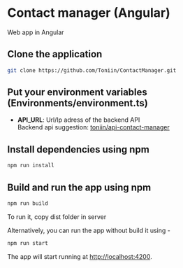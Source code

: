 # Contact manager (Angular)
Web app in Angular

## Clone the application

```bash
git clone https://github.com/Toniin/ContactManager.git
```

## Put your environment variables (Environments/environment.ts)

- **API_URL**: Url/Ip adress of the backend API \
  Backend api suggestion: <a href="https://hub.docker.com/r/toniin/api-contact-manager" target="_blank">toniin/api-contact-manager</a>

## Install dependencies using npm

```bash
npm run install
```

## Build and run the app using npm

```bash
npm run build
```
To run it, copy dist folder in server

Alternatively, you can run the app without build it using -

```bash
npm run start
```
The app will start running at <http://localhost:4200>.
